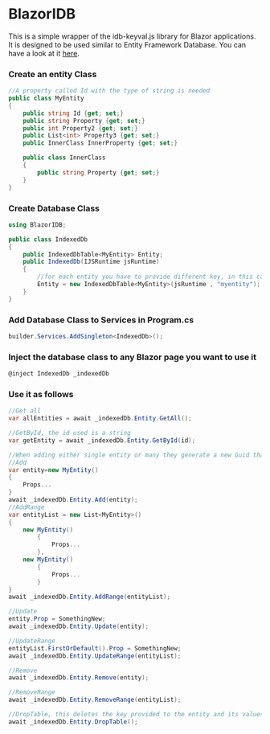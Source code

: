 # BlazorIDB

This is a simple wrapper of the idb-keyval.js library for Blazor applications. It is designed to be used similar to Entity Framework Database.
You can have a look at it [here](https://spylak.github.io/BlazorIDB/).
### Create an entity Class

```c#
//A property called Id with the type of string is needed
public class MyEntity
{
    public string Id {get; set;}
    public string Property {get; set;}
    public int Property2 {get; set;}
    public List<int> Property3 {get; set;}
    public InnerClass InnerProperty {get; set;}

    public class InnerClass
    {
        public string Property {get; set;}
    }
}

```

### Create Database Class

```c#
using BlazorIDB;

public class IndexedDb
{
    public IndexedDbTable<MyEntity> Entity;
    public IndexedDb(IJSRuntime jsRuntime)
    {
        //for each entity you have to provide different key, in this case we provide <<myentity>> as key
        Entity = new IndexedDbTable<MyEntity>(jsRuntime , "myentity");
    }
}
```

### Add Database Class to Services in Program.cs

```c#
builder.Services.AddSingleton<IndexedDb>();
```

### Inject the database class to any Blazor page you want to use it

```c#
@inject IndexedDb _indexedDb
```

### Use it as follows

```c#
//Get all
var allEntities = await _indexedDb.Entity.GetAll();

//GetById, the id used is a string
var getEntity = await _indexedDb.Entity.GetById(id);

//When adding either single entity or many they generate a new Guid that is then saved as string.
//Add
var entity=new MyEntity()
{
    Props...
}
await _indexedDb.Entity.Add(entity);
//AddRange
var entityList = new List<MyEntity>()
{
    new MyEntity()
        {
            Props...
        },
    new MyEntity()
        {
            Props...
        }
}
await _indexedDb.Entity.AddRange(entityList);

//Update
entity.Prop = SomethingNew;
await _indexedDb.Entity.Update(entity);

//UpdateRange
entityList.FirstOrDefault().Prop = SomethingNew;
await _indexedDb.Entity.UpdateRange(entityList);

//Remove
await _indexedDb.Entity.Remove(entity);

//RemoveRange
await _indexedDb.Entity.RemoveRange(entityList);

//DropTable, this deletes the key provided to the entity and its values
await _indexedDb.Entity.DropTable();
```
